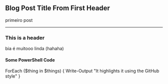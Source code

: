 ## Blog Post Title From First Header

primeiro post

---

### This is a header
bia é muitooo linda (hahaha)


#### Some PowerShell Code

ForEach ($thing in $things) {
    Write-Output "It highlights it using the GitHub style"
}
```
